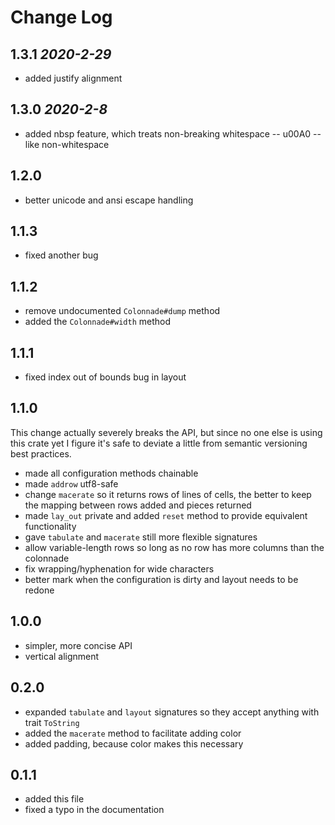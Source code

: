 # Change Log

## 1.3.1 *2020-2-29*
* added justify alignment
## 1.3.0 *2020-2-8*
* added nbsp feature, which treats non-breaking whitespace -- u00A0 -- like non-whitespace
## 1.2.0
* better unicode and ansi escape handling
## 1.1.3
* fixed another bug
## 1.1.2
* remove undocumented `Colonnade#dump` method
* added the `Colonnade#width` method
## 1.1.1
* fixed index out of bounds bug in layout
## 1.1.0
This change actually severely breaks the API, but since no one else is using this crate yet
I figure it's safe to deviate a little from semantic versioning best practices.
* made all configuration methods chainable
* made `addrow` utf8-safe
* change `macerate` so it returns rows of lines of cells, the better to keep the mapping between
rows added and pieces returned
* made `lay_out` private and added `reset` method to provide equivalent functionality
* gave `tabulate` and `macerate` still more flexible signatures
* allow variable-length rows so long as no row has more columns than the colonnade
* fix wrapping/hyphenation for wide characters
* better mark when the configuration is dirty and layout needs to be redone
## 1.0.0
* simpler, more concise API
* vertical alignment
## 0.2.0
* expanded `tabulate` and `layout` signatures so they accept anything with trait `ToString`
* added the `macerate` method to facilitate adding color
* added padding, because color makes this necessary
## 0.1.1
* added this file
* fixed a typo in the documentation

